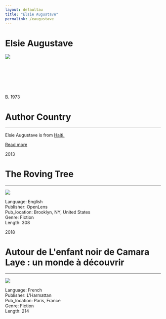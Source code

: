 ```yaml
---
layout: defaultau
title: "Elsie Augustave"
permalink: /eaugustave
---
```

<!-- partial:index.partial.html -->
<div class="content">
    <h1>Elsie Augustave</h1>
    <div class="quote">
        <div><img src="https://images-na.ssl-images-amazon.com/images/I/61Gs1ueVi5L._UY200_.jpg" class="logo"></div>
    </div>
    <div class="timeline">
        <div style="padding-bottom:100px;"></div>
        <div class="block">
            <div class="date right"><p class="right"> B. 1973 </p></div>
            <div class="dot"></div>
            <div class="left first">
            <div class="author_country">
                <h1>Author Country</h1><hr>
          <div class="aclocation">   <p> Elsie Augustave is from <a href="http://localhost:4000/5"> Haiti.</a></p></div>
            <div class="acreadmore">    <a href="https://en.wikipedia.org/wiki/Elsie_Augustave">Read more</a></div>
            </div>
            </div>
        </div>
        <div class="block">
            <div class="date left"><p class="left">2013</p></div>
            <div class="dot"></div>
            <div class="right">
                <h1>The Roving Tree</h1><hr>
                <p><img src="https://images-na.ssl-images-amazon.com/images/I/91p72iWVTBL.jpg"></p>
                <p>
                Language: English <br/>
                Publisher: OpenLens  <br/>
                Pub_location: Brooklyn, NY, United States <br/>
                Genre: Fiction <br/>
                Length: 308 <br/>
                </p>
            </div>
        </div>
        <div class="block">
            <div class="date right"><p class="right">2018</p></div>
            <div class="dot"></div>
            <div class="left">
                <h1>Autour de L'enfant noir de Camara Laye : un monde à découvrir</h1><hr>
                <p><img src="https://images-na.ssl-images-amazon.com/images/I/41Mud8TItGL._SX307_BO1,204,203,200_.jpg"></p>
                <p>
                Language: French <br/>
                Publisher: L'Harmattan <br/>
                Pub_location: Paris, France <br/>
                Genre: Fiction <br/>
                Length: 214 <br/>
                </p>
            </div>
        </div>
